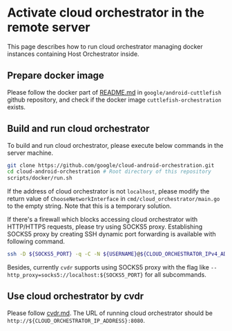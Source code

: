# Activate cloud orchestrator in the remote server

This page describes how to run cloud orchestrator managing docker instances
containing Host Orchestrator inside.

## Prepare docker image

Please follow the docker part of
[README.md](https://github.com/google/android-cuttlefish/blob/main/README.md#docker)
in `google/android-cuttlefish` github repository, and check if the docker image
`cuttlefish-orchestration` exists.

## Build and run cloud orchestrator

To build and run cloud orchestrator, please execute below commands in the server
machine.
```bash
git clone https://github.com/google/cloud-android-orchestration.git
cd cloud-android-orchestration # Root directory of this repository
scripts/docker/run.sh
```

<!--
TODO(denniscy1993): Update this section after modifying AccountManager
information of the config file.
-->
If the address of cloud orchestrator is not `localhost`, please modify the
return value of `ChooseNetworkInterface` in `cmd/cloud_orchestrator/main.go` to
the empty string. Note that this is a temporary solution.

<!--
TODO(0405ysj): Update this section after renaming the flag name from
`http_proxy` into `proxy`.
-->
If there's a firewall which blocks accessing cloud orchestrator with HTTP/HTTPS
requests, please try using SOCKS5 proxy. Establishing SOCKS5 proxy by creating
SSH dynamic port forwarding is available with following command.
```bash
ssh -D ${SOCKS5_PORT} -q -C -N ${USERNAME}@${CLOUD_ORCHESTRATOR_IPv4_ADDRESS}
```
Besides, currently `cvdr` supports using SOCKS5 proxy with the flag like
`--http_proxy=socks5://localhost:${SOCKS5_PORT}` for all subcommands.

## Use cloud orchestrator by cvdr

Please follow [cvdr.md](cvdr.md). The URL of running cloud orchestrator should
be `http://${CLOUD_ORCHESTRATOR_IP_ADDRESS}:8080`.

